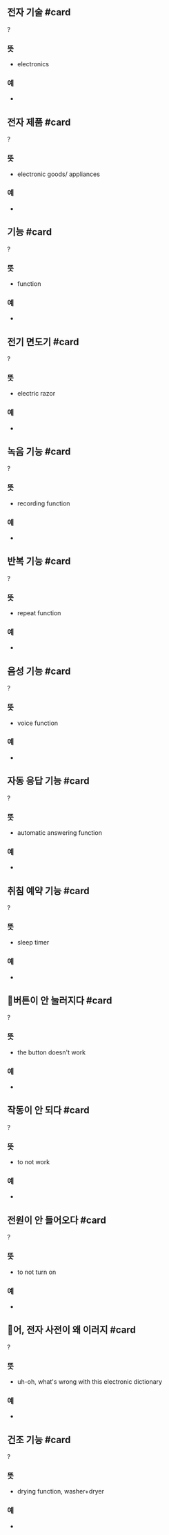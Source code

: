 ## 전자 기술 #card
?
### 뜻
- electronics
### 예
-
<!--SR:!2024-12-19,3,250-->

## 전자 제품 #card
?
### 뜻
- electronic goods/ appliances
### 예
-
<!--SR:!2024-12-29,8,250-->

## 기능 #card
?
### 뜻
- function
### 예
-
<!--SR:!2024-12-19,3,250--> 

## 전기 면도기 #card
?
### 뜻
- electric razor
### 예
-
<!--SR:!2024-12-31,9,250-->

## 녹음 기능 #card
?
### 뜻
- recording function
### 예
-
<!--SR:!2024-12-19,3,250-->

## 반복 기능 #card
?
### 뜻
- repeat function
### 예
-
<!--SR:!2024-12-19,3,250-->

## 음성 기능 #card
?
### 뜻
- voice function
### 예
-
<!--SR:!2024-12-30,8,250-->

## 자동 응답 기능 #card
?
### 뜻
- automatic answering function
### 예
-
<!--SR:!2025-01-04,12,270-->

## 취침 예약 기능 #card
?
### 뜻
- sleep timer
### 예
-
<!--SR:!2025-01-01,9,250-->

## 버튼이 안 눌러지다 #card
?
### 뜻
- the button doesn't work
### 예
-
<!--SR:!2024-12-29,7,250-->

## 작동이 안 되다 #card
?
### 뜻
- to not work
### 예
-
<!--SR:!2024-12-29,7,250-->

## 전원이 안 들어오다 #card
?
### 뜻
- to not turn on
### 예
-
<!--SR:!2024-12-30,9,250-->

## 어, 전자 사전이 왜 이러지 #card
?
### 뜻
- uh-oh, what's wrong with this electronic dictionary
### 예
-
<!--SR:!2024-12-19,3,250-->

## 건조 기능 #card
?
### 뜻
- drying function, washer+dryer
### 예
-
<!--SR:!2024-12-31,9,250-->

